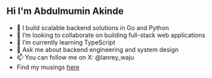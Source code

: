 ## Hi I'm Abdulmumin Akinde

- 🔭 I build scalable backend solutions in Go and Python
- 👯 I’m looking to collaborate on building full-stack web applications
- 🌱 I’m currently learning TypeScript
- 💬 Ask me about backend engineering and system design
- 📫 You can follow me on X: @lanrey_waju
- Find my musings [here](https://blog.akindev.xyz)
